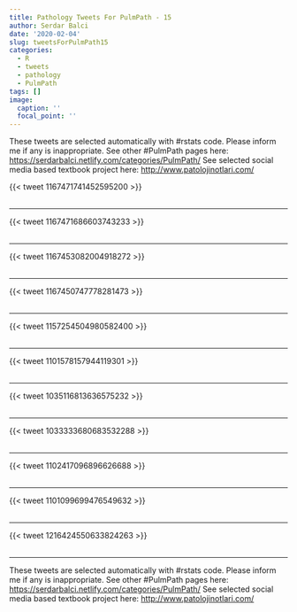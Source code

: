 ```yaml
---
title: Pathology Tweets For PulmPath - 15
author: Serdar Balci
date: '2020-02-04'
slug: tweetsForPulmPath15
categories:
  - R
  - tweets
  - pathology
  - PulmPath
tags: []
image:
  caption: ''
  focal_point: ''
---
```



These tweets are selected automatically with #rstats code. Please inform me if any is inappropriate.
See other #PulmPath pages here: https://serdarbalci.netlify.com/categories/PulmPath/ 
See selected social media based textbook project here: http://www.patolojinotlari.com/

{{< tweet 1167471741452595200 >}}
<br>
<br>
<hr>
{{< tweet 1167471686603743233 >}}
<br>
<br>
<hr>
{{< tweet 1167453082004918272 >}}
<br>
<br>
<hr>
{{< tweet 1167450747778281473 >}}
<br>
<br>
<hr>
{{< tweet 1157254504980582400 >}}
<br>
<br>
<hr>
{{< tweet 1101578157944119301 >}}
<br>
<br>
<hr>
{{< tweet 1035116813636575232 >}}
<br>
<br>
<hr>
{{< tweet 1033333680683532288 >}}
<br>
<br>
<hr>
{{< tweet 1102417096896626688 >}}
<br>
<br>
<hr>
{{< tweet 1101099699476549632 >}}
<br>
<br>
<hr>
{{< tweet 1216424550633824263 >}}
<br>
<br>
<hr>


These tweets are selected automatically with #rstats code. Please inform me if any is inappropriate.
See other #PulmPath pages here: https://serdarbalci.netlify.com/categories/PulmPath/ 
See selected social media based textbook project here: http://www.patolojinotlari.com/
